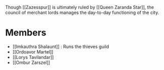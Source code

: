 Though [[Zazesspur]] is ultimately ruled by [[Queen Zaranda Star]], the council of merchant lords manages the day-to-day functioning of the city. 

# Members
- [[Imkauthra Shalaunt]] : Runs the thieves guild
- [[Ordoavor Martel]]
- [[Lorys Tavilandar]]
- [[Ombur Zarszel]]